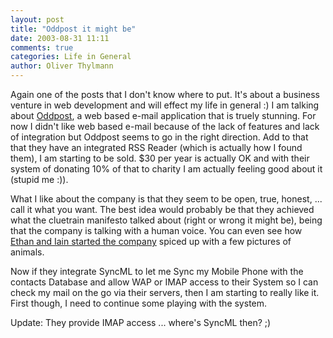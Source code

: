 ```yaml
---
layout: post
title: "Oddpost it might be"
date: 2003-08-31 11:11
comments: true
categories: Life in General
author: Oliver Thylmann
---
```



Again one of the posts that I don't know where to put. It's about a business venture in web development and will effect my life in general :) I am talking about [Oddpost](http://www.oddpost.com/), a web based e-mail application that is truely stunning. For now I didn't like web based e-mail because of the lack of features and lack of integration but Oddpost seems to go in the right direction. Add to that that they have an integrated RSS Reader (which is actually how I found them), I am starting to be sold. $30 per year is actually OK and with their system of donating 10% of that to charity I am actually feeling good about it (stupid me :)). 

What I like about the company is that they seem to be open, true, honest, ... call it what you want. The best idea would probably be that they achieved what the cluetrain manifesto talked about (right or wrong it might be), being that the company is talking with a human voice. You can even see how [Ethan and Iain started the company](http://www.oddpost.com/photoOdyssey.html) spiced up with a few pictures of animals. 

Now if they integrate SyncML to let me Sync my Mobile Phone with the contacts Database and allow WAP or IMAP access to their System so I can check my mail on the go via their servers, then I am starting to really like it. First though, I need to continue some playing with the system. 

Update: They provide IMAP access ... where's SyncML then? ;)


